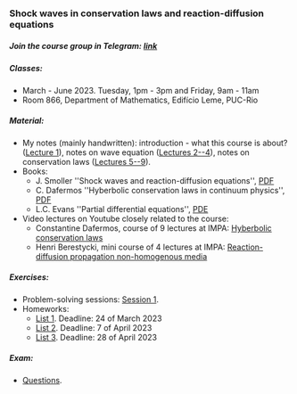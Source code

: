 ### Shock waves in conservation laws and reaction-diffusion equations

##### Join the course group in Telegram: [link](https://t.me/+gdqus0TfJQ44NWI6)

##### Classes: 
- March - June 2023. Tuesday, 1pm - 3pm and Friday, 9am - 11am
- Room 866, Department of Mathematics, Edifício Leme, PUC-Rio

##### Material: 
+ My notes (mainly handwritten): introduction - what this course is about? ([Lecture 1](Lecture1.pdf)), notes on wave equation ([Lectures 2--4](Lectures2-4.pdf)), notes on conservation laws ([Lectures 5--9](Lectures_conslaw.pdf)).
+ Books: 
    + J. Smoller ''Shock waves and reaction-diffusion equations'', [PDF](Smoller.pdf)
    + C. Dafermos ''Hyberbolic conservation laws in continuum physics'', [PDF](Dafermos.pdf)
    + L.C. Evans ''Partial differential equations'', [PDE](Evans-PDE.pdf)
+ Video lectures on Youtube closely related to the course:
    + Constantine Dafermos, course of 9 lectures at IMPA: [Hyberbolic conservation laws](https://www.youtube.com/playlist?list=PLo4jXE-LdDTTg8Z4iGDNOSDA74rcwoU2a)
    + Henri Berestycki, mini course of 4 lectures at IMPA: [Reaction-diffusion propagation non-homogenous media](https://www.youtube.com/watch?v=DOw3N7ZbejI&list=PLo4jXE-LdDTQfW_IQ-umx660Plg9NX-nC&index=15)

##### Exercises:
+ Problem-solving sessions: [Session 1](Problems1.pdf).
+ Homeworks:
    + [List 1](Ex1.pdf). Deadline: 24 of March 2023
    + [List 2](Ex2.pdf). Deadline: 7 of April 2023
    + [List 3](Ex3.pdf). Deadline: 28 of April 2023

##### Exam: 
+ [Questions](Exam-questions.pdf).
